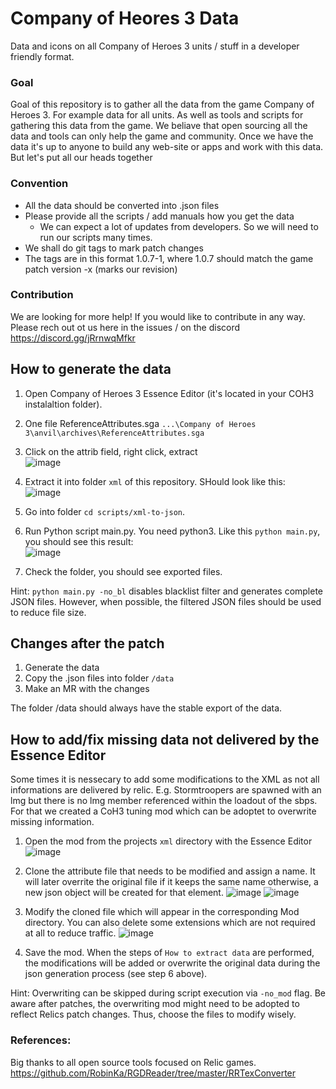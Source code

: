 # Company of Heores 3 Data
Data and icons on all Company of Heroes 3 units / stuff in a developer friendly format.

### Goal 
Goal of this repository is to gather all the data from the game Company of Heroes 3. For example data for all units. As well as tools and scripts for gathering this data from the game. We beliave that open sourcing all the data and tools can only help the game and community.
Once we have the data it's up to anyone to build any web-site or apps and work with this data. But let's put all our heads together 

### Convention
- All the data should be converted into .json files
- Please provide all the scripts / add manuals how you get the data
   - We can expect a lot of updates from developers. So we will need to run our scripts many times.
- We shall do git tags to mark patch changes 
- The tags are in this format 1.0.7-1, where 1.0.7 should match the game patch version -x (marks our revision)

### Contribution 
We are looking for more help! If you would like to contribute in any way. Please rech out ot us here in the issues / on the discord https://discord.gg/jRrnwqMfkr


## How to generate the data

1. Open Company of Heroes 3 Essence Editor (it's located in your COH3 instalaltion folder). 
2. One file ReferenceAttributes.sga `...\Company of Heroes 3\anvil\archives\ReferenceAttributes.sga`
3. Click on the attrib field, right click, extract   
![image](https://user-images.githubusercontent.com/8086995/226179199-855c6ea5-5336-4df9-941c-3dc4f4dc0ad0.png)

4. Extract it into folder `xml` of this repository. SHould look like this:  
![image](https://user-images.githubusercontent.com/8086995/226179287-a61f956c-ff99-456f-a679-faf1251ae18a.png)

5. Go into folder `cd scripts/xml-to-json`. 
6. Run Python script main.py. You need python3. Like this `python main.py`, you should see this result:  
![image](https://user-images.githubusercontent.com/8086995/226179423-711db84e-9cb4-41e7-92de-e2341b9130ba.png)

7. Check the folder, you should see exported files. 

Hint: `python main.py -no_bl` disables blacklist filter and generates complete JSON files. However, when possible,
the filtered JSON files should be used to reduce file size. 

## Changes after the patch
1. Generate the data
2. Copy the .json files into folder `/data`
3. Make an MR with the changes 

The folder /data should always have the stable export of the data. 


## How to add/fix missing data not delivered by the Essence Editor

Some times it is nessecary to add some modifications to the XML as not all informations are delivered by relic. 
E.g. Stormtroopers are spawned with an lmg but there is no lmg member referenced within the loadout of the sbps. 
For that we created a CoH3 tuning mod which can be adoptet to overwrite missing information.

1. Open the mod from the projects `xml` directory with the Essence Editor
![image](https://user-images.githubusercontent.com/682343/229565471-1b457592-1276-4df8-8cab-21b31e52d6a3.png)

2. Clone the attribute file that needs to be modified and assign a name. It will later overrite the original file if it keeps the same name otherwise,
a new json object will be created for that element. 
![image](https://user-images.githubusercontent.com/682343/229566966-4ce0b48c-314e-44d3-b4e0-5b7292b0b6b2.png)
![image](https://user-images.githubusercontent.com/682343/229567655-93690d6b-eeb5-4faa-b732-195fc8675bac.png)

3. Modify the cloned file which will appear in the corresponding Mod directory. You can also delete some extensions which are not required at all
to reduce traffic. 
![image](https://user-images.githubusercontent.com/682343/229568348-a7d77d4b-0a19-4e25-967d-7bc66fd3a812.png)

4. Save the mod. When the steps of `How to extract data` are performed, the modifications will be added or overwrite the original data
during the json generation process (see step 6 above). 

Hint: Overwriting can be skipped during script execution via `-no_mod` flag. Be aware after patches, the overwriting mod might need to be
adopted to reflect Relics patch changes. Thus, choose the files to modify wisely. 








### References:
Big thanks to all open source tools focused on Relic games.
https://github.com/RobinKa/RGDReader/tree/master/RRTexConverter
